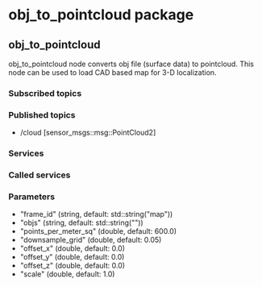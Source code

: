 # obj_to_pointcloud package

## obj_to_pointcloud

obj_to_pointcloud node converts obj file (surface data) to pointcloud.
This node can be used to load CAD based map for 3-D localization.

### Subscribed topics


### Published topics

* /cloud [sensor_msgs::msg::PointCloud2]

### Services


### Called services


### Parameters

* "frame_id" (string, default: std::string("map"))
* "objs" (string, default: std::string(""))
* "points_per_meter_sq" (double, default: 600.0)
* "downsample_grid" (double, default: 0.05)
* "offset_x" (double, default: 0.0)
* "offset_y" (double, default: 0.0)
* "offset_z" (double, default: 0.0)
* "scale" (double, default: 1.0)
